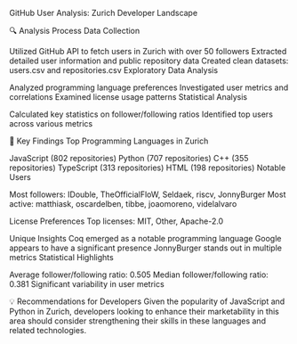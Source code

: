 GitHub User Analysis: Zurich Developer Landscape

🔍 Analysis Process
Data Collection

Utilized GitHub API to fetch users in Zurich with over 50 followers
Extracted detailed user information and public repository data
Created clean datasets: users.csv and repositories.csv
Exploratory Data Analysis

Analyzed programming language preferences
Investigated user metrics and correlations
Examined license usage patterns
Statistical Analysis

Calculated key statistics on follower/following ratios
Identified top users across various metrics

🌟 Key Findings
Top Programming Languages in Zurich

JavaScript (802 repositories)
Python (707 repositories)
C++ (355 repositories)
TypeScript (313 repositories)
HTML (198 repositories)
Notable Users

Most followers: IDouble, TheOfficialFloW, Seldaek, riscv, JonnyBurger
Most active: matthiask, oscardelben, tibbe, joaomoreno, videlalvaro

License Preferences
Top licenses: MIT, Other, Apache-2.0

Unique Insights
Coq emerged as a notable programming language
Google appears to have a significant presence
JonnyBurger stands out in multiple metrics
Statistical Highlights

Average follower/following ratio: 0.505
Median follower/following ratio: 0.381
Significant variability in user metrics

💡 Recommendations for Developers
Given the popularity of JavaScript and Python in Zurich, developers looking to enhance their marketability in this area should consider strengthening their skills in these languages and related technologies.

